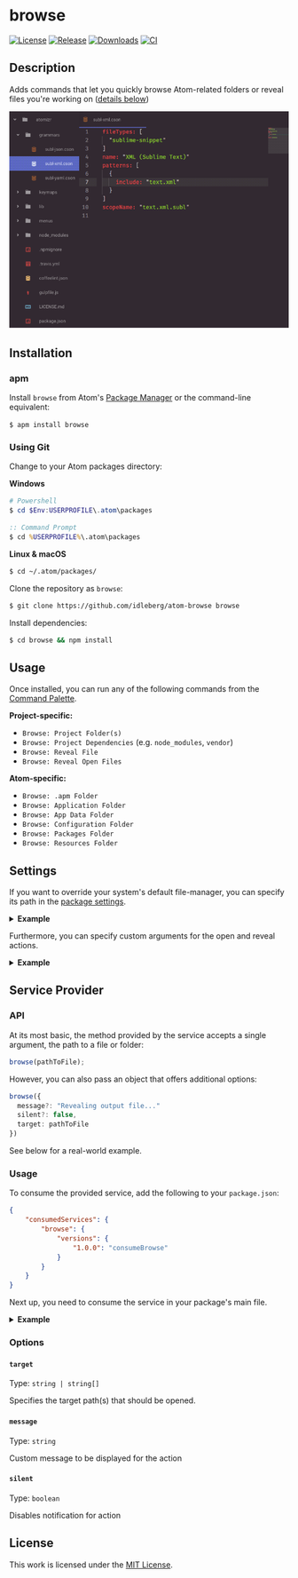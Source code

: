 # browse

[![License](https://img.shields.io/github/license/idleberg/atom-browse?color=blue&style=for-the-badge)](https://github.com/idleberg/atom-browse/blob/master/LICENSE)
[![Release](https://img.shields.io/github/v/release/idleberg/atom-browse?style=for-the-badge)](https://github.com/idleberg/atom-browse/releases)
[![Downloads](https://img.shields.io/pulsar/dt/browse?style=for-the-badge&color=slateblue)](https://web.pulsar-edit.dev/packages/browse)
[![CI](https://img.shields.io/github/actions/workflow/status/idleberg/atom-browse/default.yml?style=for-the-badge)](https://github.com/idleberg/atom-browse/actions)

## Description

Adds commands that let you quickly browse Atom-related folders or reveal files you're working on ([details below](#usage))

![Screenshot](https://raw.githubusercontent.com/idleberg/atom-browse/master/screenshot.gif)

## Installation

### apm

Install `browse` from Atom's [Package Manager](http://flight-manual.atom-editor.cc/using-atom/sections/atom-packages/) or the command-line equivalent:

`$ apm install browse`

### Using Git

Change to your Atom packages directory:

**Windows**

```powershell
# Powershell
$ cd $Env:USERPROFILE\.atom\packages
```

```cmd
:: Command Prompt
$ cd %USERPROFILE%\.atom\packages
```

**Linux & macOS**

```bash
$ cd ~/.atom/packages/
```

Clone the repository as `browse`:

```bash
$ git clone https://github.com/idleberg/atom-browse browse
```

Install dependencies:

```bash
$ cd browse && npm install
```

## Usage

Once installed, you can run any of the following commands from the [Command Palette](https://atom-editor.cc/docs/latest/getting-started-atom-basics#command-palette).

**Project-specific:**

- `Browse: Project Folder(s)`
- `Browse: Project Dependencies` (e.g. `node_modules`, `vendor`)
- `Browse: Reveal File`
- `Browse: Reveal Open Files`

**Atom-specific:**

- `Browse: .apm Folder`
- `Browse: Application Folder`
- `Browse: App Data Folder`
- `Browse: Configuration Folder`
- `Browse: Packages Folder`
- `Browse: Resources Folder`

## Settings

If you want to override your system's default file-manager, you can specify its path in the [package settings](https://flight-manual.atom-editor.cc/using-atom/sections/atom-packages/#package-settings).

<details>
<summary><strong>Example</strong></summary>

```cson
browse:
  customFileManager:
    fullPath: "%PROGRAMFILES%\\Explorer++\\Explorer++.exe"
```

</details>

Furthermore, you can specify custom arguments for the open and reveal actions.

<details>
<summary><strong>Example</strong></summary>

```cson
browse:
  customFileManager:
    openArgs: ["-o", "%path%"]
    revealArgs: ["-r", "%path%"]
```

**Note:** The `%path%` placeholder can be omitted when it's the last argument

</details>

## Service Provider

### API

At its most basic, the method provided by the service accepts a single argument, the path to a file or folder:

```js
browse(pathToFile);
```

However, you can also pass an object that offers additional options:

```ts
browse({
  message?: "Revealing output file..."
  silent?: false,
  target: pathToFile
})
```

See below for a real-world example.

### Usage

To consume the provided service, add the following to your `package.json`:

```json
{
	"consumedServices": {
		"browse": {
			"versions": {
				"1.0.0": "consumeBrowse"
			}
		}
	}
}
```

Next up, you need to consume the service in your package's main file.

<details>
<summary><strong>Example</strong></summary>

```js
import { CompositeDisposable, Disposable } from 'atom';

export default {
	// Assign service provider
	consumeBrowse(browse) {
		this.browse = browse;

		return new Disposable(() => {
			this.browse = null;
		});
	},

	// Example function that consumes the service
	async revealFile(pathToFile) {
		await this.browse(pathToFile);
	},

	// Optional: Assign command for your reveal function
	activate() {
		this.subscriptions = new CompositeDisposable();

		this.subscriptions.add(
			atom.commands.add('atom-workspace', {
				'my-package:reveal-file': async () => await this.revealFile('/path/to/file'),
			}),
		);
	},
};
```

</details>

### Options

#### `target`

Type: `string | string[]`

Specifies the target path(s) that should be opened.

#### `message`

Type: `string`

Custom message to be displayed for the action

#### `silent`

Type: `boolean`

Disables notification for action

## License

This work is licensed under the [MIT License](LICENSE).
